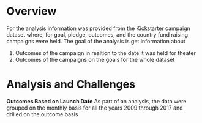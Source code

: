 
# Overview
For the analysis information was provided from the Kickstarter campaign dataset where, for goal, pledge, outcomes, and the country fund raising campaigns were held. The goal of the analysis is get information about
1. Outcomes of the campaign in realtion to the date it was held for theater
2. Outcomes of the campaigns on the goals for the whole dataset

# Analysis and Challenges

**Outcomes Based on Launch Date**
As part of an analysis, the data were grouped on the monthly basis for all the years 2009 through 2017 and drilled on the outcome basis






